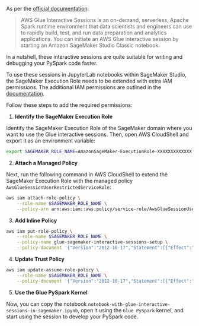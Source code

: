 As per the [official documentation](https://docs.aws.amazon.com/glue/latest/dg/interactive-sessions-sagemaker-studio.html):

> AWS Glue Interactive Sessions is an on-demand, serverless, Apache Spark runtime environment that data scientists and engineers can use to rapidly build, test, and run data preparation and analytics applications. You can initiate an AWS Glue interactive session by starting an Amazon SageMaker Studio Classic notebook.

In a nutshell, these interactive sessions are quite suitable for writing and debugging your PySpark code faster.

To use these sessions in JupyterLab notebooks within SageMaker Studio, the SageMaker Execution Role needs to be extended with extra IAM permissions. The additional IAM permissions are outlined in the [documentation](https://docs.aws.amazon.com/sagemaker/latest/dg/getting-started-glue-sm.html).

Follow these steps to add the required permissions:

1. **Identify the SageMaker Execution Role**

Identify the SageMaker Execution Role of the SageMaker domain where you want to use the Glue interactive sessions. Then, open AWS CloudShell and export it as an environment variable:

```bash
export SAGEMAKER_ROLE_NAME=AmazonSageMaker-ExecutionRole-XXXXXXXXXXXXX
```

2. **Attach a Managed Policy**

Next, run the following command in AWS CloudShell to extend the SageMaker Execution Role with the managed policy `AwsGlueSessionUserRestrictedServiceRole`:

```bash
aws iam attach-role-policy \
    --role-name $SAGEMAKER_ROLE_NAME \
    --policy-arn arn:aws:iam::aws:policy/service-role/AwsGlueSessionUserRestrictedServiceRole
```

3. **Add Inline Policy**

```bash
aws iam put-role-policy \
    --role-name $SAGEMAKER_ROLE_NAME \
    --policy-name glue-sagemaker-interactive-sessions-setup \
    --policy-document '{"Version":"2012-10-17","Statement":[{"Effect":"Allow","Action":["iam:GetRole","iam:PassRole","sts:GetCallerIdentity"],"Resource":"*"}]}'
```

4. **Update Trust Policy**

```bash
aws iam update-assume-role-policy \
    --role-name $SAGEMAKER_ROLE_NAME \
    --policy-document '{"Version":"2012-10-17","Statement":[{"Effect":"Allow","Principal":{"Service":["glue.amazonaws.com","sagemaker.amazonaws.com"]},"Action":"sts:AssumeRole"}]}'
```

5. **Use the Glue PySpark Kernel**

Now, you can copy the notebook `notebook-with-glue-interactive-sessions-in-sagemaker.ipynb`, open it using the `Glue PySpark` kernel, and start using the session to develop your PySpark code.